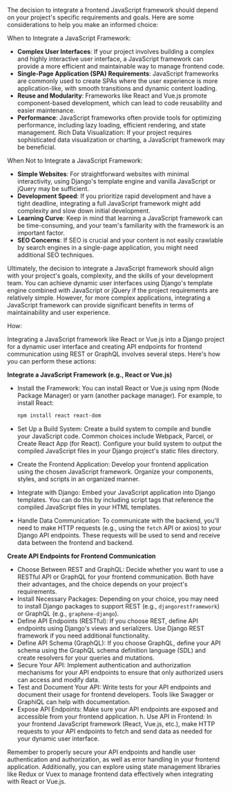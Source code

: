 The decision to integrate a frontend JavaScript framework should depend on your project's specific requirements and goals. Here are some considerations to help you make an informed choice:

When to Integrate a JavaScript Framework:

- **Complex User Interfaces**: If your project involves building a complex and highly interactive user interface, a JavaScript framework can provide a more efficient and maintainable way to manage frontend code.
- **Single-Page Application (SPA) Requirements**: JavaScript frameworks are commonly used to create SPAs where the user experience is more application-like, with smooth transitions and dynamic content loading.
- **Reuse and Modularity**: Frameworks like React and Vue.js promote component-based development, which can lead to code reusability and easier maintenance.
- **Performance**: JavaScript frameworks often provide tools for optimizing performance, including lazy loading, efficient rendering, and state management.
Rich Data Visualization: If your project requires sophisticated data visualization or charting, a JavaScript framework may be beneficial.

When Not to Integrate a JavaScript Framework:

- **Simple Websites**: For straightforward websites with minimal interactivity, using Django's template engine and vanilla JavaScript or jQuery may be sufficient.
- **Development Speed**: If you prioritize rapid development and have a tight deadline, integrating a full JavaScript framework might add complexity and slow down initial development.
- **Learning Curve**: Keep in mind that learning a JavaScript framework can be time-consuming, and your team's familiarity with the framework is an important factor.
- **SEO Concerns**: If SEO is crucial and your content is not easily crawlable by search engines in a single-page application, you might need additional SEO techniques.

Ultimately, the decision to integrate a JavaScript framework should align with your project's goals, complexity, and the skills of your development team. You can achieve dynamic user interfaces using Django's template engine combined with JavaScript or jQuery if the project requirements are relatively simple. However, for more complex applications, integrating a JavaScript framework can provide significant benefits in terms of maintainability and user experience.

How:

Integrating a JavaScript framework like React or Vue.js into a Django project for a dynamic user interface and creating API endpoints for frontend communication using REST or GraphQL involves several steps. Here's how you can perform these actions:

**Integrate a JavaScript Framework (e.g., React or Vue.js)**

- Install the Framework: You can install React or Vue.js using npm (Node Package Manager) or yarn (another package manager). For example, to install React:

  ```bash
  npm install react react-dom
  ```

- Set Up a Build System: Create a build system to compile and bundle your JavaScript code. Common choices include Webpack, Parcel, or Create React App (for React). Configure your build system to output the compiled JavaScript files in your Django project's static files directory.

- Create the Frontend Application: Develop your frontend application using the chosen JavaScript framework. Organize your components, styles, and scripts in an organized manner.

- Integrate with Django: Embed your JavaScript application into Django templates. You can do this by including script tags that reference the compiled JavaScript files in your HTML templates.

- Handle Data Communication: To communicate with the backend, you'll need to make HTTP requests (e.g., using the `fetch` API or axios) to your Django API endpoints. These requests will be used to send and receive data between the frontend and backend.

**Create API Endpoints for Frontend Communication**

- Choose Between REST and GraphQL: Decide whether you want to use a RESTful API or GraphQL for your frontend communication. Both have their advantages, and the choice depends on your project's requirements.
- Install Necessary Packages: Depending on your choice, you may need to install Django packages to support REST (e.g., `djangorestframework`) or GraphQL (e.g., `graphene-django`).
- Define API Endpoints (RESTful): If you choose REST, define API endpoints using Django's views and serializers. Use Django REST framework if you need additional functionality.
- Define API Schema (GraphQL): If you choose GraphQL, define your API schema using the GraphQL schema definition language (SDL) and create resolvers for your queries and mutations.
- Secure Your API: Implement authentication and authorization mechanisms for your API endpoints to ensure that only authorized users can access and modify data.
- Test and Document Your API: Write tests for your API endpoints and document their usage for frontend developers. Tools like Swagger or GraphiQL can help with documentation.
- Expose API Endpoints: Make sure your API endpoints are exposed and accessible from your frontend application.
h. Use API in Frontend: In your frontend JavaScript framework (React, Vue.js, etc.), make HTTP requests to your API endpoints to fetch and send data as needed for your dynamic user interface.

Remember to properly secure your API endpoints and handle user authentication and authorization, as well as error handling in your frontend application. Additionally, you can explore using state management libraries like Redux or Vuex to manage frontend data effectively when integrating with React or Vue.js.
